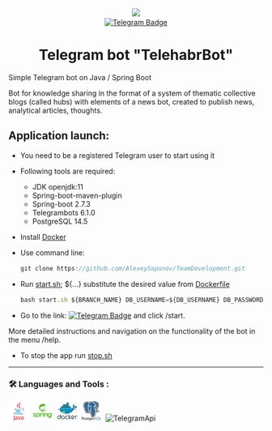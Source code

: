 

<div id="header" align="center">
  <img src="https://messenge.ru/wp-content/uploads/2020/04/TBS_Robot.jpg)" width="100"/>
</div>

<div id="badges" align="center">
  <a href="https://t.me/HabrGB_Bot">
    <img src="https://img.shields.io/badge/Telegrambot-blue?style=for-the-badge&logo=telegram&logoColor=white" alt="Telegram Badge"/>
  </a>
</div>

<h1 align="center">
  Telegram bot "TelehabrBot"
</h1>


Simple Telegram bot on Java / Spring Boot

Bot for knowledge sharing in the format of a system of thematic collective blogs
(called hubs) with elements of a news bot, created to publish news, analytical articles,
thoughts.

## Application launch:

- You need to be a registered Telegram user to start using it

- Following tools are required:
  - JDK openjdk:11
  - Spring-boot-maven-plugin
  - Spring-boot 2.7.3
  - Telegrambots 6.1.0
  - PostgreSQL 14.5

- Install [Docker](https://docs.docker.com/desktop/)

- Use command line:
    ```js 
    git clone https://github.com/AlexeySapunov/TeamDevelopment.git 
    ```
  
- Run [start.sh](https://github.com/AlexeySapunov/TeamDevelopment/blob/master/start.sh); ${...} substitute the desired value from [Dockerfile](https://github.com/AlexeySapunov/TeamDevelopment/blob/master/Dockerfile)
    ```js 
    bash start.sh ${BRANCH_NAME} DB_USERNAME=${DB_USERNAME} DB_PASSWORD=${DB_PASSWORD} DB_NAME=${DB_NAME} DB_PORT=${DB_PORT} APP_PORT=${APP_PORT} 
    ```

- Go to the link: [![Telegram Badge](https://img.shields.io/badge/-telehabrBot-blue?style=flat&logo=Telegram&logoColor=white)](https://t.me/HabrGB_Bot)
  and click /start.

More detailed instructions and navigation on the functionality of the bot in the menu /help.

- To stop the app run [stop.sh](https://github.com/AlexeySapunov/TeamDevelopment/blob/master/stop.sh)

---

### :hammer_and_wrench: Languages and Tools :

<div>
  <img src="https://github.com/devicons/devicon/blob/master/icons/java/java-original-wordmark.svg" title="Java" alt="Java" width="40" height="40"/>&nbsp;
  <img src="https://github.com/devicons/devicon/blob/master/icons/spring/spring-original-wordmark.svg" title="Spring" alt="Spring" width="40" height="40"/>&nbsp;
  <img src="https://github.com/devicons/devicon/blob/master/icons/docker/docker-original-wordmark.svg" title="Docker" alt="Docker" width="40" height="40"/>&nbsp;
  <img src="https://github.com/devicons/devicon/blob/master/icons/postgresql/postgresql-original-wordmark.svg" title="Postgresql" alt="Postgresql" width="40" height="40"/>&nbsp;
  <img src="https://3dnews.ru/assets/external/illustrations/2021/02/26/1033659/1.jpg" title="TelegramApi" alt="TelegramApi" width="40" height="40"/>&nbsp;
</div>
